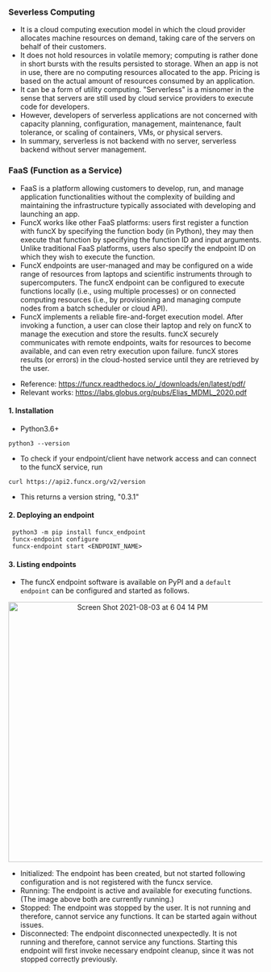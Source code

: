 ### Severless Computing

- It is a cloud computing execution model in which the cloud provider allocates machine resources on demand, taking care of the servers on behalf of their customers.
- It does not hold resources in volatile memory; computing is rather done in short bursts with the results persisted to storage. When an app is not in use, there are no computing resources allocated to the app. Pricing is based on the actual amount of resources consumed by an application.
- It can be a form of utility computing. "Serverless" is a misnomer in the sense that servers are still used by cloud service providers to execute code for developers.
- However, developers of serverless applications are not concerned with capacity planning, configuration, management, maintenance, fault tolerance, or scaling of containers, VMs, or physical servers.
- In summary, serverless is not backend with no server, serverless backend without server management.


### FaaS (Function as a Service)

- FaaS is a platform allowing customers to develop, run, and manage application functionalities without the complexity of building and maintaining the infrastructure typically associated with developing and launching an app.
- FuncX works like other FaaS platforms: users first register a function with funcX by specifying the function body (in Python), they may then execute that function by specifying the function ID and input arguments. Unlike traditional FaaS platforms, users also specify the endpoint ID on which they wish to execute the function.
- FuncX endpoints are user-managed and may be configured on a wide range of resources from laptops and scientific instruments through to supercomputers. The funcX endpoint can be configured to execute functions locally (i.e., using multiple processes) or on connected computing resources (i.e., by provisioning and managing compute nodes from a batch scheduler or cloud API).
- FuncX implements a reliable fire-and-forget execution model. After invoking a function, a user can close their laptop and rely on funcX to manage the execution and store the results. funcX securely communicates with remote endpoints, waits for resources to become available, and can even retry execution upon failure. funcX stores results (or errors) in the cloud-hosted service until they are retrieved by the user.

* Reference: https://funcx.readthedocs.io/_/downloads/en/latest/pdf/
* Relevant works: https://labs.globus.org/pubs/Elias_MDML_2020.pdf

#### 1. Installation

- Python3.6+ 
```
python3 --version
```
- To check if your endpoint/client have network access and can connect to the funcX service, run
```
curl https://api2.funcx.org/v2/version
```
- This returns a version string, "0.3.1"

#### 2. Deploying an endpoint

```
 python3 -m pip install funcx_endpoint
 funcx-endpoint configure
 funcx-endpoint start <ENDPOINT_NAME>
```

#### 3. Listing endpoints

- The funcX endpoint software is available on PyPI and a `default endpoint` can be configured and started as follows. 

<p align="center">
<img width="516" alt="Screen Shot 2021-08-03 at 6 04 14 PM" src="https://user-images.githubusercontent.com/56851781/128092394-5e5c50d4-3405-48a7-9d79-c371061921ea.png">
</p>

- Initialized: The endpoint has been created, but not started following configuration and is not registered with the funcx service.
- Running: The endpoint is active and available for executing functions. (The image above both are currently running.)
- Stopped: The endpoint was stopped by the user. It is not running and therefore, cannot service any functions. It can be started again without issues.
- Disconnected: The endpoint disconnected unexpectedly. It is not running and therefore, cannot service any functions. Starting this endpoint will first invoke necessary endpoint cleanup, since it was not stopped correctly previously.
